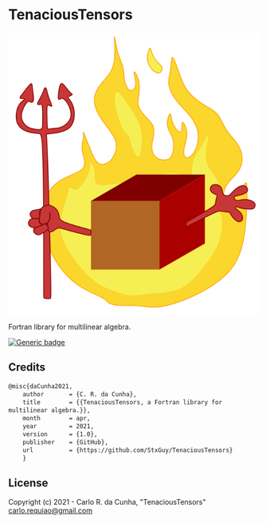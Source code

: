# TenaciousTensors

![Logo](https://github.com/StxGuy/TenaciousTensors/blob/main/TTensors.svg)

Fortran library for multilinear algebra.

    
[![Generic badge](https://img.shields.io/badge/GitHub-StxGuy/TenaciousTensors-<COLOR>.svg)](https://github.com/StxGuy/TenaciousTensors)


## Credits


    @misc{daCunha2021,
        author       = {C. R. da Cunha},
        title        = {{TenaciousTensors, a Fortran library for multilinear algebra.}},
        month        = apr,
        year         = 2021,
        version      = {1.0},
        publisher    = {GitHub},
        url          = {https://github.com/StxGuy/TenaciousTensors}
        }
        
## License

Copyright (c) 2021 - Carlo R. da Cunha, "TenaciousTensors" \
<carlo.requiao@gmail.com>
